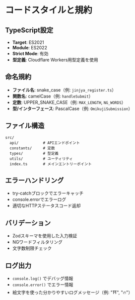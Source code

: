 # コードスタイルと規約

## TypeScript設定
- **Target**: ES2021
- **Module**: ES2022
- **Strict Mode**: 有効
- **型定義**: Cloudflare Workers用型定義を使用

## 命名規約
- **ファイル名**: snake_case（例: `jinjya_register.ts`）
- **関数名**: camelCase（例: `handleSubmit`）
- **定数**: UPPER_SNAKE_CASE（例: `MAX_LENGTH`, `NG_WORDS`）
- **型/インターフェース**: PascalCase（例: `OmikujiSubmission`）

## ファイル構造
```
src/
  api/           # APIエンドポイント
  constants/     # 定数
  types/         # 型定義
  utils/         # ユーティリティ
  index.ts       # メインエントリーポイント
```

## エラーハンドリング
- try-catchブロックでエラーキャッチ
- console.errorでエラーログ
- 適切なHTTPステータスコード返却

## バリデーション
- Zodスキーマを使用した入力検証
- NGワードフィルタリング
- 文字数制限チェック

## ログ出力
- `console.log()` でデバッグ情報
- `console.error()` でエラー情報
- 絵文字を使った分かりやすいログメッセージ（例: "⛩️", "🔥"）